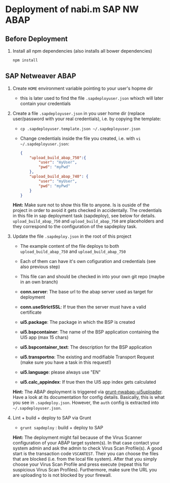 # Deployment of nabi.m SAP NW ABAP

## Before Deployment

1. Install all npm dependencies (also installs all bower dependencies)
    ```sh
    npm install
    ```

## SAP Netweaver ABAP

1. Create `HOME` environment variable pointing to your user's hopme dir
    - this is later used to find the file `.sapdeployuser.json` whixch will later contain your credentials

1. Create a file `.sapdeployuser.json` in you user home dir (replace user/password with your real credentials), i.e. by copying the template:
    - `cp .sapdeployuser.template.json ~/.sapdeployuser.json`
	- Change credentials inside the file you created, i.e. with `vi ~/.sapdeployuser.json`:

        ```json
        {
			"upload_build_abap_750":{
				"user": "myUser",
				"pwd": "myPwd"
			},
			"upload_build_abap_740": {
				"user": "myUser",
				"pwd": "myPwd"
			}
		}
        ```

	**Hint:** Make sure not to show this file to anyone. Is is ouside of the project in order to avoid it gets checked in accidentally. 
	The credentials in this file in sap deployment task (sapdeploy), see below for details. `upload_build_abap_750` and `upload_build_abap_750` are placeholders and they correspond to the configuration of the sapdeploy task.

1. Update the file `.sapdeploy.json` in the root of this project

	* The example content of the file deploys to both `upload_build_abap_750` and `upload_build_abap_750`
	* Each of them can have it's own cofiguration and credentials (see also previous step)
	* This file can and should be checked in into your own git repo (maybe in an own branch)

    * **conn.server**: The base url to the abap server used as target for deployment
    * **conn.useStrictSSL**: If true then the server must have a valid certificate
    * **ui5.package**: The package in which the BSP is created
	* **ui5.bspcontainer**: The name of the BSP application containing the UI5 app (max 15 chars)
	* **ui5.bspcontainer_text**: The description for the BSP application
	* **ui5.transportno**: The existing and modifiable Transport Request (make sure you have a task in this request!)
	* **ui5.language**: please always use "EN"
	* **ui5.calc_appindex**: If true then the UI5 app index gets calculated

    **Hint:** The ABAP deployment is triggered via [grunt-nwabap-ui5uploader](https://github.com/pfefferf/grunt-nwabap-ui5uploader). Have a look at its documentation for config details. Basically, this is what you see in `.sapdeploy.json`. However, the `auth` config 
	is extracted into `~/.sapdeployuser.json`.

1. Lint + build + deploy to SAP via Grunt
    * `grunt sapdeploy` : build + deploy to SAP
    
	**Hint:** The deployment might fail because of the Virus Scanner configuration of your ABAP target system(s). In that case contact your system admin and ask the admin to check Virus Scan Profile(s). A good start is the transaction code `VSCANTEST`. Their you can 
	choose the files that are blocked (i.e. from the local file system). After that you simply choose your Virus Scan Profile and press execute (repeat this for suspicious Virus Scan Profiles). Furthermore, make sure the URL you are uploading to is not blocked by your firewall.

